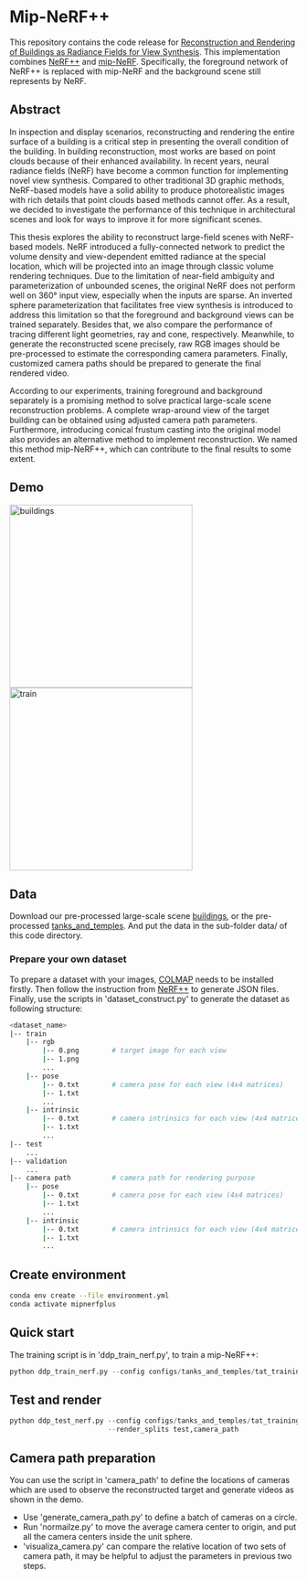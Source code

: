 # Mip-NeRF++
This repository contains the code release for [Reconstruction and Rendering of Buildings as Radiance Fields for View Synthesis](http://resolver.tudelft.nl/uuid:87d5d228-e00d-4cea-9e70-985315956556). This implementation combines [NeRF++](https://github.com/Kai-46/nerfplusplus) and [mip-NeRF](https://github.com/google/mipnerf). Specifically, the foreground network of NeRF++ is replaced with mip-NeRF and the background scene still represents by NeRF. 

## Abstract
In inspection and display scenarios, reconstructing and rendering the entire surface of a building is a critical step in presenting the overall condition of the building. In building reconstruction, most works are based on point clouds because of their enhanced availability. In recent years, neural radiance fields (NeRF) have become a common function for implementing novel view synthesis. Compared to other traditional 3D graphic methods, NeRF-based models have a solid ability to produce photorealistic images with rich details that point clouds based methods cannot offer. As a result, we decided to investigate the performance of this technique in architectural scenes and look for ways to improve it for more significant scenes.

This thesis explores the ability to reconstruct large-field scenes with NeRF-based models. NeRF introduced a fully-connected network to predict the volume density and view-dependent emitted radiance at the special location, which will be projected into an image through classic volume rendering techniques. Due to the limitation of near-field ambiguity and parameterization of unbounded scenes, the original NeRF does not perform well on 360° input view, especially when the inputs are sparse. An inverted sphere parameterization that facilitates free view synthesis is introduced to address this limitation so that the foreground and background views can be trained separately. Besides that, we also compare the performance of tracing different light geometries, ray and cone, respectively. Meanwhile, to generate the reconstructed scene precisely, raw RGB images should be pre-processed to estimate the corresponding camera parameters. Finally, customized camera paths should be prepared to generate the final rendered video.

According to our experiments, training foreground and background separately is a promising method to solve practical large-scale scene reconstruction problems. A complete wrap-around view of the target building can be obtained using adjusted camera path parameters. Furthermore, introducing conical frustum casting into the original model also provides an alternative method to implement reconstruction. We named this method mip-NeRF++, which can contribute to the final results to some extent.

## Demo
<img src="https://github.com/147-Enpu/mipnerfplusplus/blob/master/demo/buildings.gif" width="320" alt="buildings">  <img src="https://github.com/147-Enpu/mipnerfplusplus/blob/master/demo/train.gif" width="320" alt="train">

## Data
Download our pre-processed large-scale scene [buildings](https://drive.google.com/drive/folders/1SO6ku2NWfjezbLM8tZ28KmCSeTcW_-OH?usp=sharing), or the pre-processed [tanks_and_temples](https://drive.google.com/file/d/11KRfN91W1AxAW6lOFs4EeYDbeoQZCi87/view?usp=sharing). And put the data in the sub-folder data/ of this code directory.
### Prepare your own dataset
To prepare a dataset with your images, [COLMAP](https://colmap.github.io/) needs to be installed firstly. Then follow the instruction from [NeRF++](https://github.com/Kai-46/nerfplusplus#generate-camera-parameters-intrinsics-and-poses-with-colmap-sfm) to generate JSON files. Finally, use the scripts in 'dataset_construct.py' to generate the dataset as following structure:

```bash
<dataset_name>
|-- train
    |-- rgb
        |-- 0.png        # target image for each view
        |-- 1.png
        ...
    |-- pose
        |-- 0.txt        # camera pose for each view (4x4 matrices)
        |-- 1.txt
        ...
    |-- intrinsic
        |-- 0.txt        # camera intrinsics for each view (4x4 matrices)
        |-- 1.txt
        ...
|-- test
    ...
|-- validation
    ...
|-- camera path          # camera path for rendering purpose      
    |-- pose
        |-- 0.txt        # camera pose for each view (4x4 matrices)
        |-- 1.txt
        ...
    |-- intrinsic
        |-- 0.txt        # camera intrinsics for each view (4x4 matrices)
        |-- 1.txt
        ...
```
## Create environment
```bash
conda env create --file environment.yml
conda activate mipnerfplus
```
## Quick start
The training script is in 'ddp_train_nerf.py', to train a mip-NeRF++:
```python
python ddp_train_nerf.py --config configs/tanks_and_temples/tat_training_truck.txt
```

## Test and render
```python
python ddp_test_nerf.py --config configs/tanks_and_temples/tat_training_truck.txt \
                        --render_splits test,camera_path
```

## Camera path preparation
You can use the script in 'camera_path' to define the locations of cameras which are used to observe the reconstructed target and generate videos as shown in the demo.

* Use 'generate_camera_path.py' to define a batch of cameras on a circle. 
* Run 'normailze.py' to move the average camera center to origin, and put all the camera centers inside the unit sphere.
* 'visualiza_camera.py' can compare the relative location of two sets of camera path, it may be helpful to adjust the parameters in previous two steps. 
